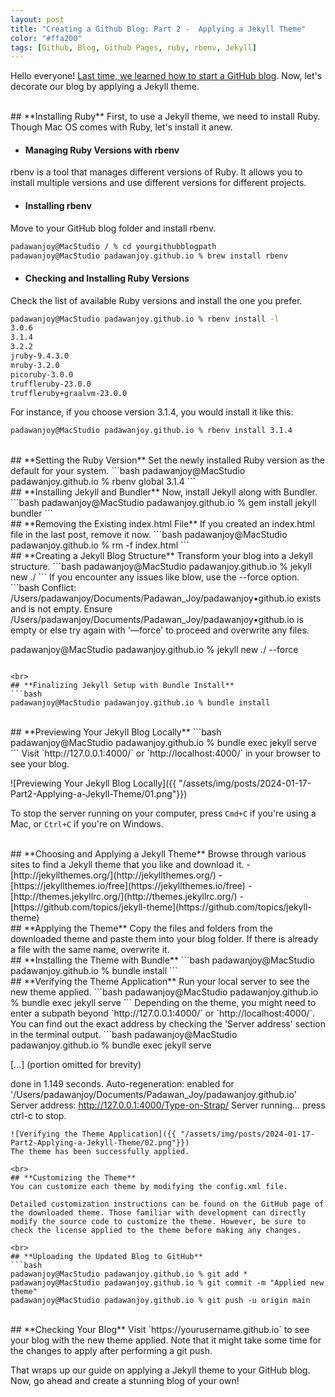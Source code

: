 ```yaml
---
layout: post
title: "Creating a Github Blog: Part 2 -  Applying a Jekyll Theme"
color: "#ffa200"
tags: [Github, Blog, Github Pages, ruby, rbenv, Jekyll]
---
```


Hello everyone! [Last time, we learned how to start a GitHub blog](https://padawanjoy.com/2024/01/11/Part1-Building-Your-First-GitHub-Pages-Blog.html). Now, let's decorate our blog by applying a Jekyll theme.

<br>
## **Installing Ruby**
First, to use a Jekyll theme, we need to install Ruby. Though Mac OS comes with Ruby, let's install it anew.

* #### **Managing Ruby Versions with rbenv**
rbenv is a tool that manages different versions of Ruby. It allows you to install multiple versions and use different versions for different projects.

* #### **Installing rbenv**
Move to your GitHub blog folder and install rbenv.
```bash
padawanjoy@MacStudio / % cd yourgithubblogpath
padawanjoy@MacStudio padawanjoy.github.io % brew install rbenv
```

* #### **Checking and Installing Ruby Versions**
Check the list of available Ruby versions and install the one you prefer. 
```bash
padawanjoy@MacStudio padawanjoy.github.io % rbenv install -l
3.0.6
3.1.4
3.2.2
jruby-9.4.3.0
mruby-3.2.0
picoruby-3.0.0
truffleruby-23.0.0
truffleruby+graalvm-23.0.0
```
For instance, if you choose version 3.1.4, you would install it like this:
```bash
padawanjoy@MacStudio padawanjoy.github.io % rbenv install 3.1.4
```

<br>
## **Setting the Ruby Version**
Set the newly installed Ruby version as the default for your system.
```bash
padawanjoy@MacStudio padawanjoy.github.io % rbenv global 3.1.4
```

<br>
## **Installing Jekyll and Bundler**
Now, install Jekyll along with Bundler.
```bash
padawanjoy@MacStudio padawanjoy.github.io % gem install jekyll bundler
```

<br>
## **Removing the Existing index.html File**
If you created an index.html file in the last post, remove it now.
```bash
padawanjoy@MacStudio padawanjoy.github.io % rm -f index.html
```

<br>
## **Creating a Jekyll Blog Structure**
Transform your blog into a Jekyll structure.
```bash
padawanjoy@MacStudio padawanjoy.github.io % jekyll new ./
```
If you encounter any issues like blow, use the --force option.
```bash
Conflict: /Users/padawanjoy/Documents/Padawan_Joy/padawanjoy•github.io exists and is not empty.
Ensure /Users/padawanjoy/Documents/Padawan_Joy/padawanjoy•github.io is empty or else try again with '—force' to proceed and overwrite any files.

padawanjoy@MacStudio padawanjoy.github.io % jekyll new ./ --force
```

<br>
## **Finalizing Jekyll Setup with Bundle Install**
```bash
padawanjoy@MacStudio padawanjoy.github.io % bundle install
```

<br>
## **Previewing Your Jekyll Blog Locally**
```bash
padawanjoy@MacStudio padawanjoy.github.io % bundle exec jekyll serve
```
Visit `http://127.0.0.1:4000/` or `http://localhost:4000/` in your browser to see your blog.

![Previewing Your Jekyll Blog Locally]({{ "/assets/img/posts/2024-01-17-Part2-Applying-a-Jekyll-Theme/01.png"}})

To stop the server running on your computer, press `Cmd+C` if you're using a Mac, or `Ctrl+C` if you're on Windows.

<br>
## **Choosing and Applying a Jekyll Theme**
Browse through various sites to find a Jekyll theme that you like and download it.
- [http://jekyllthemes.org/](http://jekyllthemes.org/)
- [https://jekyllthemes.io/free](https://jekyllthemes.io/free)
- [http://themes.jekyllrc.org/](http://themes.jekyllrc.org/)
- [https://github.com/topics/jekyll-theme](https://github.com/topics/jekyll-theme)

<br>
## **Applying the Theme**
Copy the files and folders from the downloaded theme and paste them into your blog folder. If there is already a file with the same name, overwrite it.

<br>
## **Installing the Theme with Bundle**
```bash
padawanjoy@MacStudio padawanjoy.github.io % bundle install
```

<br>
## **Verifying the Theme Application**
Run your local server to see the new theme applied.
```bash
padawanjoy@MacStudio padawanjoy.github.io % bundle exec jekyll serve
```
Depending on the theme, you might need to enter a subpath beyond `http://127.0.0.1:4000/` or `http://localhost:4000/`. You can find out the exact address by checking the 'Server address' section in the terminal output.
```bash
padawanjoy@MacStudio padawanjoy.github.io % bundle exec jekyll serve

[...] (portion omitted for brevity)

done in 1.149 seconds.
Auto-regeneration: enabled for '/Users/padawanjoy/Documents/Padawan_Joy/padawanjoy.github.io'
Server address: http://127.0.0.1:4000/Type-on-Strap/
Server running... press ctrl-c to stop.

```
![Verifying the Theme Application]({{ "/assets/img/posts/2024-01-17-Part2-Applying-a-Jekyll-Theme/02.png"}})
The theme has been successfully applied.

<br>
## **Customizing the Theme**
You can customize each theme by modifying the config.xml file.

Detailed customization instructions can be found on the GitHub page of the downloaded theme. Those familiar with development can directly modify the source code to customize the theme. However, be sure to check the license applied to the theme before making any changes.

<br>
## **Uploading the Updated Blog to GitHub**
```bash
padawanjoy@MacStudio padawanjoy.github.io % git add *
padawanjoy@MacStudio padawanjoy.github.io % git commit -m "Applied new theme"
padawanjoy@MacStudio padawanjoy.github.io % git push -u origin main
```

<br>
## **Checking Your Blog**
Visit `https://yourusername.github.io` to see your blog with the new theme applied. Note that it might take some time for the changes to apply after performing a git push.

That wraps up our guide on applying a Jekyll theme to your GitHub blog. Now, go ahead and create a stunning blog of your own!